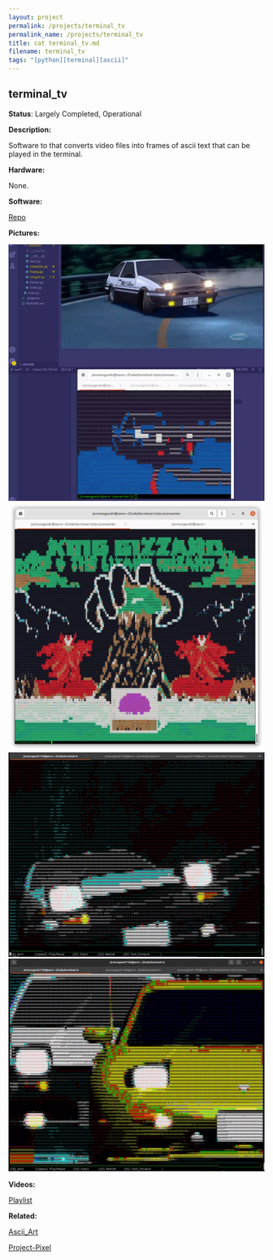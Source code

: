 ```yaml
---
layout: project
permalink: /projects/terminal_tv
permalink_name: /projects/terminal_tv
title: cat terminal_tv.md
filename: terminal_tv
tags: "[python][terminal][ascii]"
---
```

## terminal_tv

**Status**: Largely Completed, Operational

**Description:**

Software to that converts video files into frames of ascii text that can be played in the terminal.

**Hardware:**

None.

**Software:**

[Repo](https://github.com/Jormungandr1105/terminal-tv)

**Pictures:**

![Test_0](/assets/images/initial_d.webp)
![Test_1](/assets/images/mind_fuzz.webp)
![Test_2](/assets/images/terminal_test1.webp)
![Test_3](/assets/images/terminal_test2.webp)

**Videos:**

[Playlist](https://youtube.com/playlist?list=PLLkrk54i7avHiKDN3ENUukqMjOVQNE-ZC)

**Related:**

[Ascii_Art](https://github.com/Jormungandr1105/Ascii_Art)

[Project-Pixel](https://github.com/Jormungandr1105/Project-Pixel)
